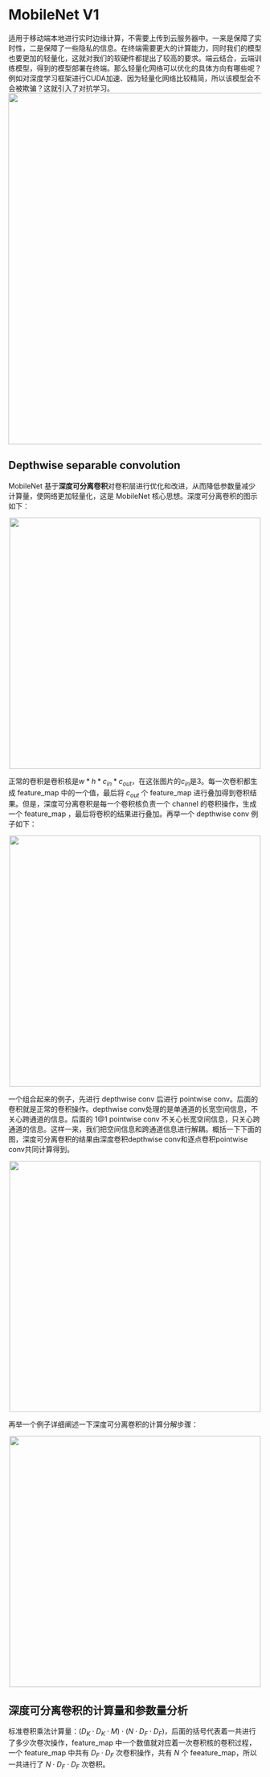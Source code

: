 # MobileNet V1

适用于移动端本地进行实时边缘计算，不需要上传到云服务器中。一来是保障了实时性，二是保障了一些隐私的信息。在终端需要更大的计算能力，同时我们的模型也要更加的轻量化，这就对我们的软硬件都提出了较高的要求。端云结合，云端训练模型，得到的模型部署在终端。那么轻量化网络可以优化的具体方向有哪些呢？例如对深度学习框架进行CUDA加速、因为轻量化网络比较精简，所以该模型会不会被欺骗？这就引入了对抗学习。
<img src="https://s3.bmp.ovh/imgs/2022/11/02/30081a842eefb9be.jpg" class='img-fluid' style="width:700px; margin:auto; display:block"/>

## Depthwise separable convolution

MobileNet 基于**深度可分离卷积**对卷积层进行优化和改进，从而降低参数量减少计算量，使网络更加轻量化，这是 MobileNet 核心思想。深度可分离卷积的图示如下：

<img src="https://s3.bmp.ovh/imgs/2022/11/02/0b8a2988d3cb9a24.jpg" class='img-fluid' style="width:500px; margin:auto; display:block"/>

正常的卷积是卷积核是$w*h*c_{in}*c_{out}$，在这张图片的$c_{in}$是3。每一次卷积都生成 feature_map 中的一个值，最后将 $c_{out}$ 个 feature_map 进行叠加得到卷积结果。但是，深度可分离卷积是每一个卷积核负责一个 channel 的卷积操作，生成一个 feature_map ，最后将卷积的结果进行叠加。再举一个 depthwise conv 例子如下：

<img src="https://s3.bmp.ovh/imgs/2022/11/02/8087c9bf750ff82c.jpg" class='img-fluid' style="width:500px; margin:auto; display:block"/>

一个组合起来的例子，先进行 depthwise conv 后进行 pointwise conv。后面的卷积就是正常的卷积操作。depthwise conv处理的是单通道的长宽空间信息，不关心跨通道的信息。后面的 1@1 pointwise conv 不关心长宽空间信息，只关心跨通道的信息。这样一来，我们把空间信息和跨通道信息进行解耦。概括一下下面的图，深度可分离卷积的结果由深度卷积depthwise conv和逐点卷积pointwise conv共同计算得到。

<img src="https://s3.bmp.ovh/imgs/2022/11/02/717fee650062cad0.jpg" class='img-fluid' style="width:500px; margin:auto; display:block"/>

再举一个例子详细阐述一下深度可分离卷积的计算分解步骤：

<img src="https://s3.bmp.ovh/imgs/2022/11/02/ea17bfe8ebf89f9e.jpg" class='img-fluid' style="width:500px; margin:auto; display:block"/>

## 深度可分离卷积的计算量和参数量分析

标准卷积乘法计算量：$(D_{K} \cdot D_{K} \cdot M) \cdot( N \cdot D_{F} \cdot D_{F})$，后面的括号代表着一共进行了多少次卷次操作，feature_map 中一个数值就对应着一次卷积核的卷积过程，一个 feature_map 中共有 $D_{F} \cdot D_{F}$ 次卷积操作，共有 $N$ 个 feeature_map，所以一共进行了 $N \cdot D_{F} \cdot D_{F}$ 次卷积。
